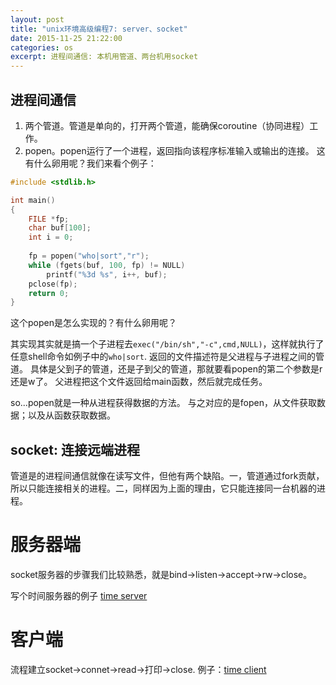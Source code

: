 ```yaml
---
layout: post
title: "unix环境高级编程7: server、socket"
date: 2015-11-25 21:22:00
categories: os
excerpt: 进程间通信: 本机用管道、两台机用socket
---
```


## 进程间通信

1. 两个管道。管道是单向的，打开两个管道，能确保coroutine（协同进程）工作。
2. popen。popen运行了一个进程，返回指向该程序标准输入或输出的连接。
这有什么卵用呢？我们来看个例子：

```c
#include <stdlib.h>

int main()
{
    FILE *fp;
    char buf[100];
    int i = 0;
    
    fp = popen("who|sort","r");
    while (fgets(buf, 100, fp) != NULL)
        printf("%3d %s", i++, buf);
    pclose(fp);
    return 0;
}
```

这个popen是怎么实现的？有什么卵用呢？

其实现其实就是搞一个子进程去`exec("/bin/sh","-c",cmd,NULL)`，这样就执行了任意shell命令如例子中的`who|sort`.
返回的文件描述符是父进程与子进程之间的管道。
具体是父到子的管道，还是子到父的管道，那就要看popen的第二个参数是r还是w了。
父进程把这个文件返回给main函数，然后就完成任务。

so...popen就是一种从进程获得数据的方法。
与之对应的是fopen，从文件获取数据；以及从函数获取数据。

## socket: 连接远端进程

管道是的进程间通信就像在读写文件，但他有两个缺陷。一，管道通过fork贡献，所以只能连接相关的进程。二，同样因为上面的理由，它只能连接同一台机器的进程。

# 服务器端

socket服务器的步骤我们比较熟悉，就是bind->listen->accept->rw->close。

写个时间服务器的例子 [time server](https://github.com/victorisildur/UNIX/blob/master/APUE/socket/timeserver1.c)

# 客户端

流程建立socket->connet->read->打印->close. 例子：[time client](https://github.com/victorisildur/UNIX/blob/master/APUE/socket/timeclient1.c)

